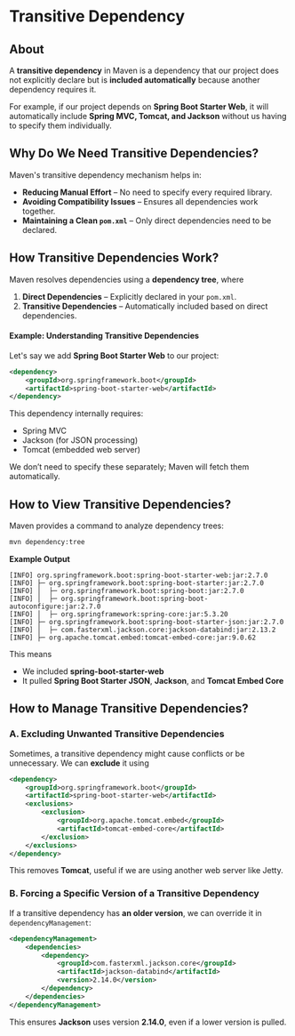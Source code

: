 # Transitive Dependency

## About

A **transitive dependency** in Maven is a dependency that our project does not explicitly declare but is **included automatically** because another dependency requires it.

For example, if our project depends on **Spring Boot Starter Web**, it will automatically include **Spring MVC, Tomcat, and Jackson** without us having to specify them individually.

## Why Do We Need Transitive Dependencies?

Maven's transitive dependency mechanism helps in:

* **Reducing Manual Effort** – No need to specify every required library.
* **Avoiding Compatibility Issues** – Ensures all dependencies work together.
* **Maintaining a Clean `pom.xml`** – Only direct dependencies need to be declared.

## How Transitive Dependencies Work?

Maven resolves dependencies using a **dependency tree**, where

1. **Direct Dependencies** – Explicitly declared in your `pom.xml`.
2. **Transitive Dependencies** – Automatically included based on direct dependencies.

#### **Example: Understanding Transitive Dependencies**

Let's say we add **Spring Boot Starter Web** to our project:

```xml
<dependency>
    <groupId>org.springframework.boot</groupId>
    <artifactId>spring-boot-starter-web</artifactId>
</dependency>
```

This dependency internally requires:

* Spring MVC
* Jackson (for JSON processing)
* Tomcat (embedded web server)

We don’t need to specify these separately; Maven will fetch them automatically.

## How to View Transitive Dependencies?

Maven provides a command to analyze dependency trees:

```sh
mvn dependency:tree
```

**Example Output**

```
[INFO] org.springframework.boot:spring-boot-starter-web:jar:2.7.0
[INFO] ├─ org.springframework.boot:spring-boot-starter:jar:2.7.0
[INFO] │  ├─ org.springframework.boot:spring-boot:jar:2.7.0
[INFO] │  ├─ org.springframework.boot:spring-boot-autoconfigure:jar:2.7.0
[INFO] │  ├─ org.springframework:spring-core:jar:5.3.20
[INFO] ├─ org.springframework.boot:spring-boot-starter-json:jar:2.7.0
[INFO] │  ├─ com.fasterxml.jackson.core:jackson-databind:jar:2.13.2
[INFO] ├─ org.apache.tomcat.embed:tomcat-embed-core:jar:9.0.62
```

This means

* We included **spring-boot-starter-web**
* It pulled **Spring Boot Starter JSON**, **Jackson**, and **Tomcat Embed Core**

## How to Manage Transitive Dependencies?

### **A. Excluding Unwanted Transitive Dependencies**

Sometimes, a transitive dependency might cause conflicts or be unnecessary. We can **exclude** it using

```xml
<dependency>
    <groupId>org.springframework.boot</groupId>
    <artifactId>spring-boot-starter-web</artifactId>
    <exclusions>
        <exclusion>
            <groupId>org.apache.tomcat.embed</groupId>
            <artifactId>tomcat-embed-core</artifactId>
        </exclusion>
    </exclusions>
</dependency>
```

This removes **Tomcat**, useful if we are using another web server like Jetty.

### **B. Forcing a Specific Version of a Transitive Dependency**

If a transitive dependency has **an older version**, we can override it in `dependencyManagement`:

```xml
<dependencyManagement>
    <dependencies>
        <dependency>
            <groupId>com.fasterxml.jackson.core</groupId>
            <artifactId>jackson-databind</artifactId>
            <version>2.14.0</version>
        </dependency>
    </dependencies>
</dependencyManagement>
```

This ensures **Jackson** uses version **2.14.0**, even if a lower version is pulled.
